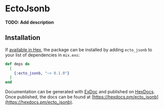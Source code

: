 # EctoJsonb

**TODO: Add description**

## Installation

If [available in Hex](https://hex.pm/docs/publish), the package can be installed
by adding `ecto_jsonb` to your list of dependencies in `mix.exs`:

```elixir
def deps do
  [
    {:ecto_jsonb, "~> 0.1.0"}
  ]
end
```

Documentation can be generated with [ExDoc](https://github.com/elixir-lang/ex_doc)
and published on [HexDocs](https://hexdocs.pm). Once published, the docs can
be found at [https://hexdocs.pm/ecto_jsonb](https://hexdocs.pm/ecto_jsonb).

